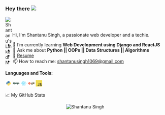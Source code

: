 ### Hey there <img src="https://media.giphy.com/media/hvRJCLFzcasrR4ia7z/giphy.gif" width="25px">

<a href="https://www.linkedin.com/in/shantanu-singh-1069/">
  <img align="left" alt="Shantanu's LinkedIN" width="22px" src="https://raw.githubusercontent.com/peterthehan/peterthehan/master/assets/linkedin.svg" />
</a>


<br />
<br />

Hi, I'm Shantanu Singh, a passionate web developer and a techie. 

- 🌱 I’m currently learning **Web Development using Django and ReactJS**
- 💬 Ask me about **Python || OOPs || Data Structures || Algorithms**
- 📝 [Resume](https://drive.google.com/file/d/11vWRP6no50jNRW70JhUHgzhy9PEmt6s7/view?usp=sharing)
- 📫 How to reach me: shantanusingh1069@gmail.com

**Languages and Tools:**  

<code><img height="20" src="https://raw.githubusercontent.com/github/explore/80688e429a7d4ef2fca1e82350fe8e3517d3494d/topics/python/python.png"></code>
<code><img height="20" src="https://raw.githubusercontent.com/github/explore/80688e429a7d4ef2fca1e82350fe8e3517d3494d/topics/django/django.png"></code>
<code><img height="20" src="https://raw.githubusercontent.com/github/explore/80688e429a7d4ef2fca1e82350fe8e3517d3494d/topics/react/react.png"></code>
<code><img height="20" src="https://raw.githubusercontent.com/github/explore/80688e429a7d4ef2fca1e82350fe8e3517d3494d/topics/git/git.png"></code>
<code><img height="20" src="https://raw.githubusercontent.com/github/explore/80688e429a7d4ef2fca1e82350fe8e3517d3494d/topics/javascript/javascript.png"></code>


📈 My GitHub Stats

<p align="center"> <img src="https://github-readme-stats.vercel.app/api?username=CasualCoder99&count_private=true&show_icons=true&theme=great-gatsby&hide=stars" alt="Shantanu Singh" />
<!---
CasualCoder99/CasualCoder99 is a ✨ special ✨ repository because its `README.md` (this file) appears on your GitHub profile.
You can click the Preview link to take a look at your changes.
--->
